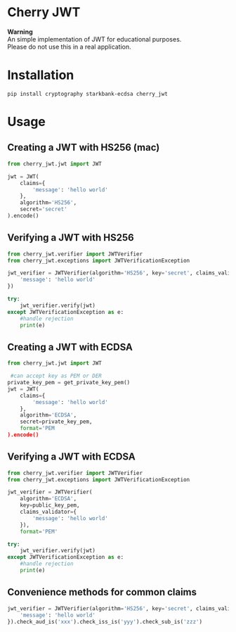 # Cherry JWT
**Warning**
<br/>
An simple implementation of JWT for educational purposes.
<br/>
Please do not use this in a real application.

# Installation
``pip install cryptography starkbank-ecdsa cherry_jwt``

# Usage

## Creating a JWT with HS256 (mac)
``` python
from cherry_jwt.jwt import JWT

jwt = JWT(
    claims={
        'message': 'hello world'
    }, 
    algorithm='HS256', 
    secret='secret'
).encode()
```

## Verifying a JWT with HS256
``` python
from cherry_jwt.verifier import JWTVerifier
from cherry_jwt.exceptions import JWTVerificationException

jwt_verifier = JWTVerifier(algorithm='HS256', key='secret', claims_validator={
    'message': 'hello world'
})

try:
    jwt_verifier.verify(jwt)
except JWTVerificationException as e:
    #handle rejection
    print(e)
```

## Creating a JWT with ECDSA

``` python
from cherry_jwt.jwt import JWT

 #can accept key as PEM or DER
private_key_pem = get_private_key_pem()
jwt = JWT(
    claims={
        'message': 'hello world'
    }, 
    algorithm='ECDSA', 
    secret=private_key_pem,
    format='PEM
).encode()
```

## Verifying a JWT with ECDSA

``` python
from cherry_jwt.verifier import JWTVerifier
from cherry_jwt.exceptions import JWTVerificationException

jwt_verifier = JWTVerifier(
    algorithm='ECDSA', 
    key=public_key_pem, 
    claims_validator={
        'message': 'hello world'
    }),
    format='PEM'

try:
    jwt_verifier.verify(jwt)
except JWTVerificationException as e:
    #handle rejection
    print(e)
```

## Convenience methods for common claims
```python
jwt_verifier = JWTVerifier(algorithm='HS256', key='secret', claims_validator={
    'message': 'hello world'
}).check_aud_is('xxx').check_iss_is('yyy').check_sub_is('zzz')
```


